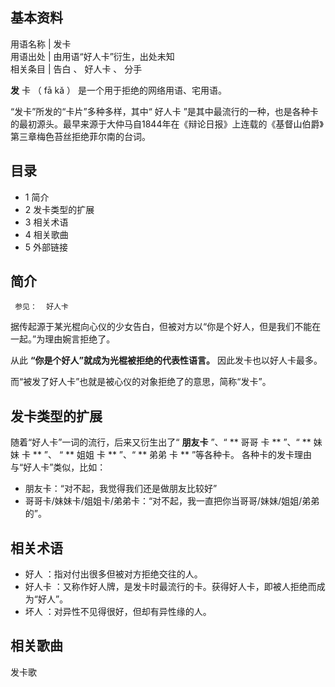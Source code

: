 **基本资料**  
---  
用语名称  |  发卡   
用语出处  |  由用语“好人卡”衍生，出处未知   
相关条目  |  告白  、  好人卡  、  分手   
  
**发** 卡  （  fā kǎ  ）  是一个用于拒绝的网络用语、宅用语。

“发卡”所发的“卡片”多种多样，其中“  好人卡
”是其中最流行的一种，也是各种卡的最初源头。最早来源于大仲马自1844年在《辩论日报》上连载的《基督山伯爵》第三章梅色苔丝拒绝菲尔南的台词。

##  目录

  * 1  简介 
  * 2  发卡类型的扩展 
  * 3  相关术语 
  * 4  相关歌曲 
  * 5  外部链接 

##  简介

     参见：  好人卡 

据传起源于某光棍向心仪的少女告白，但被对方以“你是个好人，但是我们不能在一起。”为理由婉言拒绝了。

从此 **“你是个好人”就成为光棍被拒绝的代表性语言。** 因此发卡也以好人卡最多。

而“被发了好人卡”也就是被心仪的对象拒绝了的意思，简称“发卡”。

##  发卡类型的扩展

随着“好人卡”一词的流行，后来又衍生出了“ **朋友卡** ”、“ ** 哥哥  卡 ** ”、“ ** 妹妹  卡 ** ”、 “ ** 姐姐  卡 **
”、“ ** 弟弟  卡 ** ”等各种卡。 各种卡的发卡理由与“好人卡”类似，比如：

  * 朋友卡：“对不起，我觉得我们还是做朋友比较好” 
  * 哥哥卡/妹妹卡/姐姐卡/弟弟卡：“对不起，我一直把你当哥哥/妹妹/姐姐/弟弟的”。 

##  相关术语

  * 好人  ：指对付出很多但被对方拒绝交往的人。 
  * 好人卡  ：又称作好人牌，是发卡时最流行的卡。获得好人卡，即被人拒绝而成为“好人”。 
  * 坏人  ：对异性不见得很好，但却有异性缘的人。 

##  相关歌曲

发卡歌